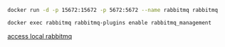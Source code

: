 ```bash
docker run -d -p 15672:15672 -p 5672:5672 --name rabbitmq rabbitmq
```

```bash
docker exec rabbitmq rabbitmq-plugins enable rabbitmq_management
```

[access local rabbitmq](http://localhost:15672)
